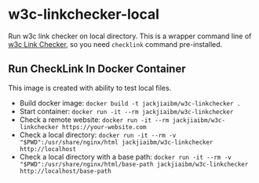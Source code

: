# w3c-linkchecker-local

Run w3c link checker on local directory. This is a wrapper command line of [w3c Link Checker](https://github.com/w3c/link-checker), so you need `checklink` command pre-installed.

## Run CheckLink In Docker Container

This image is created with ability to test local files.

- Build docker image: `docker build -t jackjiaibm/w3c-linkchecker .`
- Start container: `docker run -it --rm jackjiaibm/w3c-linkchecker`
- Check a remote website: `docker run -it --rm jackjiaibm/w3c-linkchecker https://your-website.com`
- Check a local directory: `docker run -it --rm -v "$PWD":/usr/share/nginx/html jackjiaibm/w3c-linkchecker http://localhost`
- Check a local directory with a base path: `docker run -it --rm -v "$PWD":/usr/share/nginx/html/base-path jackjiaibm/w3c-linkchecker http://localhost/base-path`
